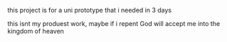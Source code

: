 this project is for a uni prototype that i needed in 3 days

this isnt my produest work, maybe if i repent God will accept me into the kingdom of heaven
